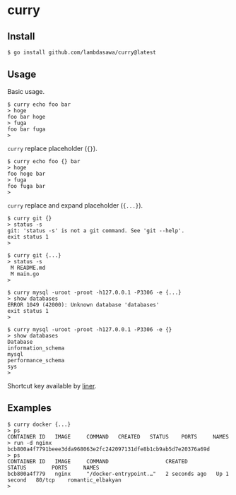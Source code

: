 # curry

## Install

```sh
$ go install github.com/lambdasawa/curry@latest
```

## Usage

Basic usage.

```
$ curry echo foo bar
> hoge
foo bar hoge
> fuga
foo bar fuga
>
```

`curry` replace placeholder (`{}`).

```
$ curry echo foo {} bar
> hoge
foo hoge bar
> fuga
foo fuga bar
>
```

`curry` replace and expand placeholder (`{...}`).

```
$ curry git {}
> status -s
git: 'status -s' is not a git command. See 'git --help'.
exit status 1
>

$ curry git {...}
> status -s
 M README.md
 M main.go
>

$ curry mysql -uroot -proot -h127.0.0.1 -P3306 -e {...}
> show databases
ERROR 1049 (42000): Unknown database 'databases'
exit status 1
>

$ curry mysql -uroot -proot -h127.0.0.1 -P3306 -e {}
> show databases
Database
information_schema
mysql
performance_schema
sys
>
````

Shortcut key available by [liner](https://github.com/peterh/liner#line-editing).

## Examples

```
$ curry docker {...}
> ps
CONTAINER ID   IMAGE     COMMAND   CREATED   STATUS    PORTS     NAMES
> run -d nginx
bcb800a4f7791beee3dda968063e2fc242097131dfe8b1cb9ab5d7e20376a69d
> ps
CONTAINER ID   IMAGE     COMMAND                  CREATED         STATUS        PORTS     NAMES
bcb800a4f779   nginx     "/docker-entrypoint.…"   2 seconds ago   Up 1 second   80/tcp    romantic_elbakyan
>
```
